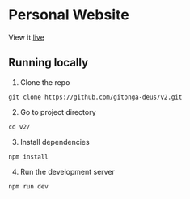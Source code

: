 # Personal Website
View it [live](https://gitonga.me)

## Running locally
1. Clone the repo
```
git clone https://github.com/gitonga-deus/v2.git
```

2. Go to project directory
```
cd v2/
```

3. Install dependencies
```
npm install
```

4. Run the development server
```
npm run dev
```
